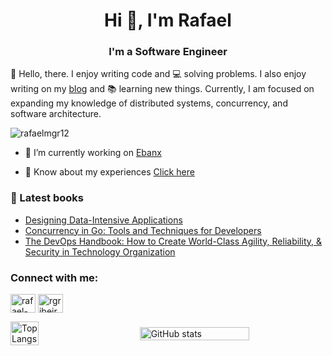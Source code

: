 
<h1 align="center">Hi 👋, I'm Rafael</h1>
<h3 align="center">I'm a Software Engineer</h3>

👋 Hello, there. I enjoy writing code and 💻 solving problems. I also enjoy writing on my [blog](https://medium.com/@rgribeiro) and 📚 learning new things. Currently, I am focused on expanding my knowledge of distributed systems, concurrency, and software architecture.

<p align="left"> <img src="https://komarev.com/ghpvc/?username=rafaelmgr12&label=Profile%20views&color=0e75b6&style=flat" alt="rafaelmgr12" /> </p>

- 🔭 I’m currently working on [Ebanx](https://www.ebanx.com/en/)

- 📄 Know about my experiences [Click here](https://drive.google.com/file/d/1UgtXKJTh41twLwrWjsC0vspHb74mEHcB/view?usp=sharing)

### 📘 Latest books

- [Designing Data-Intensive Applications](https://a.co/d/5s4s91s)
- [Concurrency in Go: Tools and Techniques for Developers](https://a.co/d/fLvdC2b)
- [The DevOps Handbook: How to Create World-Class Agility, Reliability, & Security in Technology Organization](https://www.amazon.com.br/Devops-Handbook-World-Class-Reliability-Organizations/dp/1950508404/ref=asc_df_1950508404/?tag=googleshopp00-20&linkCode=df0&hvadid=379726347250&hvpos=&hvnetw=g&hvrand=5524970625868687936&hvpone=&hvptwo=&hvqmt=&hvdev=c&hvdvcmdl=&hvlocint=&hvlocphy=1001773&hvtargid=pla-1187802203476&psc=1)

<h3 align="left">Connect with me:</h3>
<p align="left">

<a href="https://linkedin.com/in/rafael-mgr" target="blank"><img align="center" src="https://raw.githubusercontent.com/rahuldkjain/github-profile-readme-generator/master/src/images/icons/Social/linked-in-alt.svg" alt="rafael-mgr" height="30" width="40" /></a>
<a href="https://medium.com/@rgribeiro" target="blank"><img align="center" src="https://raw.githubusercontent.com/rahuldkjain/github-profile-readme-generator/master/src/images/icons/Social/medium.svg" alt="rgribeiro" height="30" width="40" /></a>
</p>

<div style="display: flex; align-items: center; justify-content: space-between;">
  <img src="https://github-readme-stats.vercel.app/api/top-langs/?username=rafaelmgr12&langs_count=10&hide=jupyter%20notebook" alt="Top Langs" style="width: 30%;">
  <img src="https://github-readme-stats.vercel.app/api?username=rafaelmgr12&show_icons=true&count_private=true" alt="GitHub stats" style="width: 59%;">
</div>
